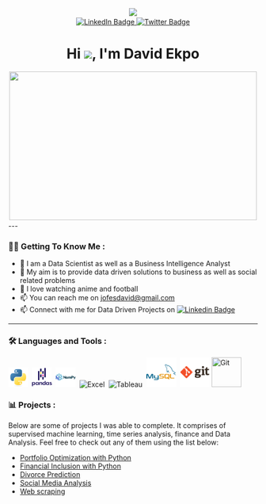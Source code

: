 <div id="header" align="center">
    <img src = "https://media.giphy.com/media/jdPMeyv9rn0hZHh8n9/giphy.gif", width = "300">
</div>
<div id="badges" align="center">
  
  <a href="https://www.linkedin.com/in/david-ekpo-4b553718a/">
      <img src="https://img.shields.io/badge/David Ekpo-blue?style=for-the-badge&logo=linkedin&logoColor=white" alt="LinkedIn Badge"/>
  </a>
  <a href="https://twitter.com/DavidEk60740552">
    <img src="https://img.shields.io/badge/EkpoDavid20-blue?style=for-the-badge&logo=twitter&logoColor=white" alt="Twitter Badge"/>
  </a>
</div>
<h1 align = "center">
  Hi
  <img src="https://media.giphy.com/media/hvRJCLFzcasrR4ia7z/giphy.gif" width="20px"/>,
  I'm David Ekpo
</h1>
<div align="center">
  <img src="https://camo.githubusercontent.com/8bf6f6d78abc81fcf9c49f10649423e73ea44bc248e83aaae8759d401c829a84/68747470733a2f2f70687973696373677572756b756c2e66696c65732e776f726470726573732e636f6d2f323031392f30322f6368617261637465722d312e676966" width="500" height="300"/>
</div>
---

### :man_technologist: Getting To Know Me :
- 👀 I am a Data Scientist as well as a Business Intelligence Analyst
- 💞️ My aim is to provide data driven solutions to business as well as social related problems
- :telescope: I love watching anime and football
- 📫 You can reach me on jofesdavid@gmail.com
- :mailbox: Connect with me for Data Driven Projects on   [![Linkedin Badge](https://img.shields.io/badge/-David-blue?style=flat&logo=Linkedin&logoColor=white)](https://www.linkedin.com/in/david-ekpo-4b553718a/)

---

### :hammer_and_wrench: Languages and Tools :

<div>
  <img src="https://raw.githubusercontent.com/devicons/devicon/1119b9f84c0290e0f0b38982099a2bd027a48bf1/icons/python/python-original.svg" title="Python" alt="Python" width="40" height="40"/>&nbsp;
  <img src="https://raw.githubusercontent.com/devicons/devicon/1119b9f84c0290e0f0b38982099a2bd027a48bf1/icons/pandas/pandas-original-wordmark.svg" title="Pandas" alt="Pandas" width="40" height="40"/>&nbsp;
  <img src="https://raw.githubusercontent.com/devicons/devicon/1119b9f84c0290e0f0b38982099a2bd027a48bf1/icons/numpy/numpy-original-wordmark.svg" title="Numpy" alt="Numpy" width="40" height="40"/>&nbsp;
  <img src="https://upload.wikimedia.org/wikipedia/commons/thumb/3/34/Microsoft_Office_Excel_%282019%E2%80%93present%29.svg/826px-Microsoft_Office_Excel_%282019%E2%80%93present%29.svg.png" title="Excel" alt="Excel" width="60" height="60"/>&nbsp;
  <img src="https://thumbnail.imgbin.com/20/18/9/imgbin-tableau-software-computer-software-logo-business-intelligence-software-business-partner-rWGwziFWaMK3mvh4AyBMJvSq2_t.jpg" title="Tableau" alt="Tableau" width="60" height="60"/>&nbsp;
  <img src="https://github.com/devicons/devicon/blob/master/icons/mysql/mysql-original-wordmark.svg" title="MySQL"  alt="MySQL" width="60" height="60"/>&nbsp;
  <img src="https://github.com/devicons/devicon/blob/master/icons/git/git-original-wordmark.svg" title="Git" **alt="Git" width="60" height="60"/>
  <img src="https://camo.githubusercontent.com/109927a15915074d15313889468aa9aa688de3b9e38cc4359a01f665d351114e/68747470733a2f2f6d6174706c6f746c69622e6f72672f5f7374617469632f6c6f676f322e737667" title="Git" **alt="Git" width="60" height="60"/>
</div>

### :bar_chart: Projects :
<div> 
    <body> Below are some of projects I was able to complete. It comprises of supervised machine learning, time series analysis, finance and Data Analysis. Feel free to check out any of them using the list below:
        <ul type = "disc"> 
            <li> <a href="https://github.com/david4129/Portfolio-Optimization">Portfolio Optimization with Python</a> </li>
            <li> <a href="https://github.com/david4129/Financial-Inclusion">Financial Inclusion with Python</a> </li>
            <li> <a href="https://github.com/david4129/Hamoye-Premier-Project">Divorce Prediction</a> </li>
            <li> <a href="https://github.com/david4129/Social-Media-Analysis-Project">Social Media Analysis</a> </li>
            <li> <a href="https://github.com/david4129/Web-Scraping-Real-Estate-Data-Analyzing-Property-Listings-from-Rightmove">Web scraping</a> </li>
        
</div>
<!---
david4129/david4129 is a ✨ special ✨ repository because its `README.md` (this file) appears on your GitHub profile.
You can click the Preview link to take a look at your changes.
--->
